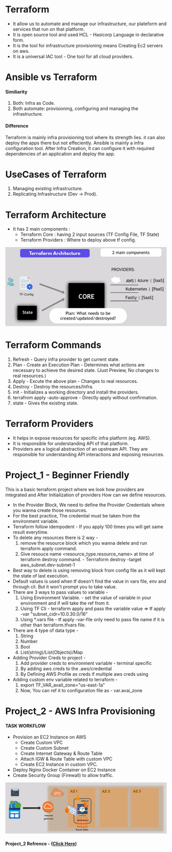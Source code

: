 Terraform 
===========
- It allow us to automate and manage our infrastructure, our plateform and services that run on that platform.
- It is open source tool and used HCL - Hasicorp Language in declarative form.
- It is the tool for infrastructure provisioning means Creating Ec2 servers on aws.
- It is a universal IAC tool - One tool for all cloud providers.

Ansible vs Terraform 
=====================
#### Similiarity
1. Both: Infra as Code.
2. Both automate: provisioning, configuring and managing the infrastructure.
#### Difference
Terraform is mainly infra provisioning tool where its strength lies. it can also deploy the apps there but not effeciently.
Ansible is mainly a infra configuration tool. After Infra Creation, It can configure it with required dependencies of an application and deploy the app.

UseCases of Terraform
======================
1. Managing existing infrastructure.
2. Replicating Infrastructure (Dev -> Prod).

Terraform Architecture
======================
- It has 2 main components :
    - Terraform Core : having 2 input sources (TF Config File, TF State)
    - Terraform Providers : Where to deploy above tf config.

![Terraform-Architecture](https://github.com/nirdeshkumar02/Terraform-Learning/blob/master/tf-architecture.png)

Terraform Commands
===================
1. Refresh - Query infra provider to get current state.
2. Plan - Create an Execution Plan - Determines what actions are necessary to achieve the desired state. (Just Preview, No changes to real resources.)
3. Apply - Excute the above plan - Changes to real resources.
4. Destroy - Destroy the resources/Infra.
5. init - Initializes a working directory and install the providers.
6. terrafrom apply -auto-approve - Directly apply without confirmation.
7. state - Gives the existing state.

Terraform Providers
====================
- It helps in expose resources for specific infra platform (eg. AWS).
- It is responsible for understanding API of that platform.
- Providers are a logical abstraction of an upstream API. They are responsible for understanding API interactions and exposing resources.

Project_1 - Beginner Friendly 
==============================
This is a basic terraform project where we look how providers are integrated and After Initialization of providers How can we define resources.
- In the Provider Block, We need to define the Provider Credentials where you wanna create those resources.
- For the best practice, The credential must be taken from the environment variable.
- Terraform follow idempodent - If you apply 100 times you will get same result everytime.
- To delete any resources there is 2 way -
    1. remove the resource block which you wanna delete and run terraform apply command.
    2. Give resouce name <resource_type.resource_name> at time of terraform destroy command. - Terrraform destroy -target aws_subnet.dev-subnet-1
- Best way to delete is using removing block from config file as it will kept the state of last execution.
- Default values is used when tf doesn't find the value in vars file, env and through cli. But it won't prompt you to take value.
- There are 3 ways to pass values to variable -
    1. Using Environment Variable. - set the value of variable in your environment and if will take the ref from it.
    2. Using TF Cli - terraform apply and pass the variable value => tf apply -var "subnet_cidr=10.0.30.0/16"
    3. Using *.vars file - tf apply -var-file <file name> only need to pass file name if it is other than terraform.tfvars file.
- There are 4 type of data type -
    1. String
    2. Number
    3. Bool
    4. List(string)/List(Objects)/Map
- Adding Provider Creds to project - 
    1. Add provider creds to environment variable - terminal specific
    2. By adding aws creds to the .aws/credential 
    3. By Defining AWS Profile as creds if multiple aws creds using 
- Adding custom env variable related to terraform -
    1. export TF_VAR_avail_zone="us-east-1a"
    2. Now, You can ref it to configuration file as - var.avai_zone

Project_2 - AWS Infra Provisioning
=======================================
#### TASK WORKFLOW 
- Provision an EC2 Instance on AWS
    - Create Custom VPC
    - Create Custom Subnet 
    - Create Internet Gateway & Route Table
    - Attach IGW & Route Table with custom VPC
    - Create EC2 Instance in custom VPC.
- Deploy Nginx Docker Container on EC2 Instance
- Create Security Group (Firewall) to allow traffic.

![Project-2-Task-Workflow](https://github.com/nirdeshkumar02/Terraform-Learning/blob/master/project-2.png)

#### Project_2 Refrence - (<a href="https://github.com/nirdeshkumar02/Terraform-Learning/blob/master/project-2" target="_blank">Click Here</a>)